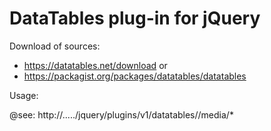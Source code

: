 # DataTables plug-in for jQuery

Download of sources:

 - https://datatables.net/download or
 - https://packagist.org/packages/datatables/datatables
 
 
Usage:

@see: http://...../jquery/plugins/v1/datatables/<version>/media/*




